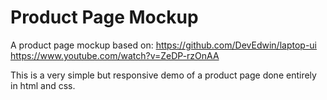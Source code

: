 # Product Page Mockup

A product page mockup based on:
https://github.com/DevEdwin/laptop-ui
https://www.youtube.com/watch?v=ZeDP-rzOnAA

This is a very simple but responsive demo of 
a product page done entirely in html and css.
